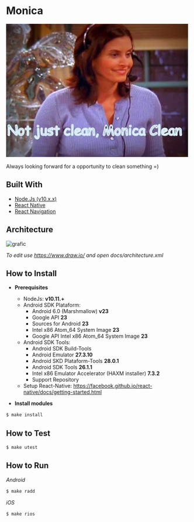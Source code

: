 # Monica 

![logo](/doc/monica.png?raw=true "scheduling")


Always looking forward for a opportunity to clean something =)


## Built With

* [Node.Js (v10.x.x)](https://nodejs.org/en/)
* [React Native](https://github.com/facebook/react-native)
* [React Navigation](https://github.com/react-navigation/react-navigation)

## Architecture

![grafic](/doc/architecture.png)

*To edit use https://www.draw.io/ and open docs/architecture.xml*

## How to Install

- **Prerequisites**
  - NodeJs: **v10.11.+**
  - Android SDK Plataform:
    - Android 6.0 (Marshmallow) **v23**
    - Google API **23**
    - Sources for Android **23**
    - Intel x86 Atom_64 System Image **23**
    - Google API Intel x86 Atom_64 System Image **23**
  - Android SDK Tools: 
    - Android SDK Build-Tools
    - Android Emulator **27.3.10**
    - Android SKD Plataform-Tools **28.0.1**
    - Android SDK Tools **26.1.1**
    - Intel x86 Emulator Accelerator (HAXM installer) **7.3.2**
    - Support Repository
  - Setup React-Native: https://facebook.github.io/react-native/docs/getting-started.html

- **Install modules**

```bash
$ make install
```

## How to Test

```bash
$ make utest
```

## How to Run

*Android*

```bash
$ make radd
```
*iOS*

```bash
$ make rios
```